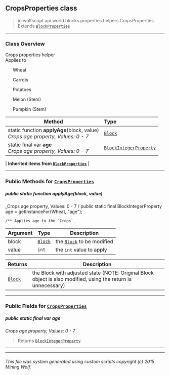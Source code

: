 ## CropsProperties __class__

>io.wolfscript.api.world.blocks.properties.helpers.CropsProperties
>Extends [`BlockProperties`](BlockProperties.md)

---

### Class Overview

Crops properties helper<br/> Applies to<br/> <ul>Wheat</ul> <ul>Carrots</ul> <ul>Potatoes</ul> <ul>Melon (Stem)</ul> <ul>Pumpkin (Stem)</ul>

Method | Type   
--- | :--- 
static function __applyAge__(block, value) <br> _Crops age property, Values: 0 - 7_ | [`Block`](../../Block.md)
static final var __age__ <br> _Crops age property, Values: 0 - 7_ | [`BlockIntegerProperty`](../BlockIntegerProperty.md)
 |
__Inherited items from [`BlockProperties`](BlockProperties.md)__ |





---


### Public Methods for [`CropsProperties`](CropsProperties.md)

##### <a id='applyage'></a>public static function __applyAge__(block, value)

_Crops age property, Values: 0 - 7 /
    public static final BlockIntegerProperty age = getInstanceFor(Wheat, "age");

    /** Applies age to the `Crops`_

Argument | Type | Description  
--- | --- | --- 
block | [`Block`](../../Block.md) | the [`Block`](../../Block.md) to be modified
value | `int` | the `int` value to apply

Returns | Description
--- | --- 
[`Block`](../../Block.md) | the Block with adjusted state (NOTE: Original Block object is also modified, using the return is unnecessary)


---

### Public Fields for [`CropsProperties`](CropsProperties.md)

##### <a id='age'></a>public static final var __age__

_Crops age property, Values: 0 - 7_

>Returns
>  [`BlockIntegerProperty`](../BlockIntegerProperty.md)

---


---


###### This file was system generated using custom scripts copyright (c) 2015 Mining Wolf.
	

